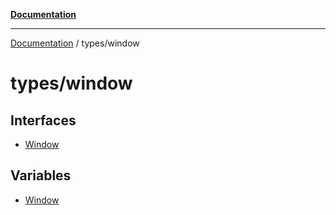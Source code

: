 [**Documentation**](../../README.md)

***

[Documentation](../../README.md) / types/window

# types/window

## Interfaces

- [Window](interfaces/Window.md)

## Variables

- [Window](variables/Window.md)

